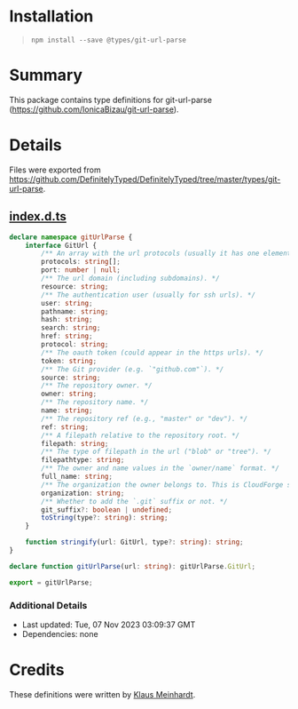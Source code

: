 # Installation
> `npm install --save @types/git-url-parse`

# Summary
This package contains type definitions for git-url-parse (https://github.com/IonicaBizau/git-url-parse).

# Details
Files were exported from https://github.com/DefinitelyTyped/DefinitelyTyped/tree/master/types/git-url-parse.
## [index.d.ts](https://github.com/DefinitelyTyped/DefinitelyTyped/tree/master/types/git-url-parse/index.d.ts)
````ts
declare namespace gitUrlParse {
    interface GitUrl {
        /** An array with the url protocols (usually it has one element). */
        protocols: string[];
        port: number | null;
        /** The url domain (including subdomains). */
        resource: string;
        /** The authentication user (usually for ssh urls). */
        user: string;
        pathname: string;
        hash: string;
        search: string;
        href: string;
        protocol: string;
        /** The oauth token (could appear in the https urls). */
        token: string;
        /** The Git provider (e.g. `"github.com"`). */
        source: string;
        /** The repository owner. */
        owner: string;
        /** The repository name. */
        name: string;
        /** The repository ref (e.g., "master" or "dev"). */
        ref: string;
        /** A filepath relative to the repository root. */
        filepath: string;
        /** The type of filepath in the url ("blob" or "tree"). */
        filepathtype: string;
        /** The owner and name values in the `owner/name` format. */
        full_name: string;
        /** The organization the owner belongs to. This is CloudForge specific. */
        organization: string;
        /** Whether to add the `.git` suffix or not. */
        git_suffix?: boolean | undefined;
        toString(type?: string): string;
    }

    function stringify(url: GitUrl, type?: string): string;
}

declare function gitUrlParse(url: string): gitUrlParse.GitUrl;

export = gitUrlParse;

````

### Additional Details
 * Last updated: Tue, 07 Nov 2023 03:09:37 GMT
 * Dependencies: none

# Credits
These definitions were written by [Klaus Meinhardt](https://github.com/ajafff).

